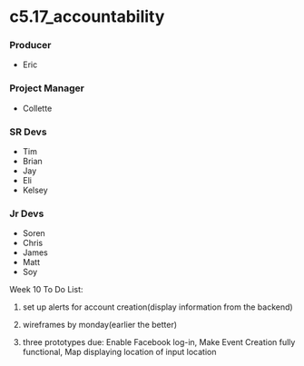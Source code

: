 # c5.17_accountability

### Producer
- Eric

### Project Manager
- Collette

### SR Devs
- Tim
- Brian
- Jay
- Eli
- Kelsey

### Jr Devs
- Soren
- Chris
- James
- Matt
- Soy

Week 10 To Do List: 

1. set up alerts for account creation(display information from the backend)

2. wireframes by monday(earlier the better)

3. three prototypes due: Enable Facebook log-in, 
Make Event Creation fully functional, 
Map displaying location of input location

